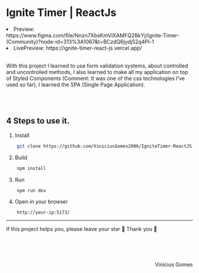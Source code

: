# Ignite Timer | ReactJs

<li>Preview: https://www.figma.com/file/Nnzn7XbsKmViXAMFQ2BkYj/Ignite-Timer-(Community)?node-id=313%3A1067&t=BCzdQ6jydj52q4Pl-1
<li>LivePreview: https://ignite-timer-react-js.vercel.app/

<br>
<br>

<p>
    With this project I learned to use form validation systems, about controlled and uncontrolled methods, I also learned to make all my application on top of Styled Components (Comment: It was one of the css technologies I've used so far), I learned the SPA (Single Page Application).
</p>

<br><br>

## 4 Steps to use it.

1. Install

```sh
    git clone https://github.com/ViniciusGomes2006/IgniteTimer-ReactJS
```

2. Build

```sh
    npm install
```

3. Run
```
    npm run dev
```

4. Open in your browser
```
    http://your-ip:5173/
```

---
If this project helps you, please leave your star 🌟 Thank you 💛

<br>
<br>
<br>

<p style="display: flex; justify-content: flex-end;">Vinicius Gomes</p>
